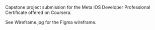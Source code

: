 Capstone project submission for the Meta iOS Developer Professional Certificate offered on Coursera.

See Wireframe.jpg for the Figma wireframe.

